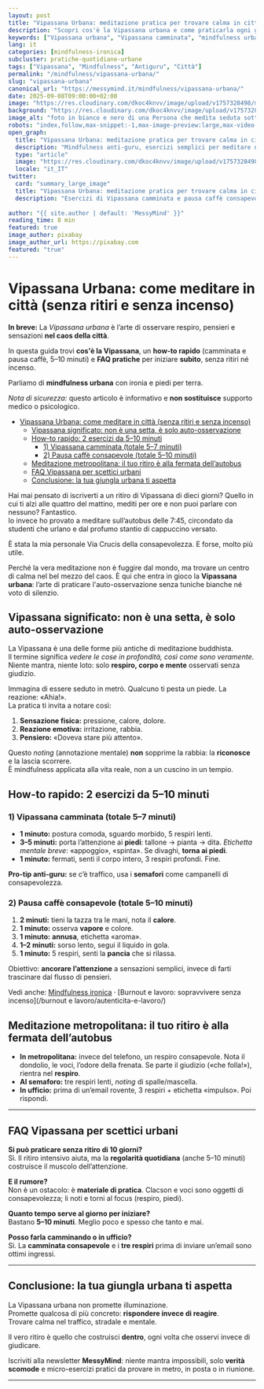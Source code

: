 ```yaml
---
layout: post
title: "Vipassana Urbana: meditazione pratica per trovare calma in città"
description: "Scopri cos'è la Vipassana urbana e come praticarla ogni giorno: camminata consapevole, pausa caffè e mindfulness anti-guru senza ritiri e senza incenso."
keywords: ["Vipassana urbana", "Vipassana camminata", "mindfulness urbana", "meditazione in città", "Vipassana significato"]
lang: it
categories: [mindfulness-ironica]
subcluster: pratiche-quotidiane-urbane
tags: ["Vipassana", "Mindfulness", "Antiguru", "Città"]
permalink: "/mindfulness/vipassana-urbana/"
slug: "vipassana-urbana"
canonical_url: "https://messymind.it/mindfulness/vipassana-urbana/"
date: 2025-09-08T09:00:00+02:00
image: "https://res.cloudinary.com/dkoc4knvv/image/upload/v1757328498/meditazione_yoga_1920_ojov4j.webp"
background: "https://res.cloudinary.com/dkoc4knvv/image/upload/v1757328498/meditazione_yoga_600_igow0o.webp"
image_alt: "foto in bianco e nero di una Persona che medita seduta sotto un palazzo vicino una fontana con dei palazzi intorno"
robots: "index,follow,max-snippet:-1,max-image-preview:large,max-video-preview:-1"
open_graph:
  title: "Vipassana Urbana: meditazione pratica per trovare calma in città"
  description: "Mindfulness anti-guru, esercizi semplici per meditare nel traffico, in ufficio e in metro."
  type: "article"
  image: "https://res.cloudinary.com/dkoc4knvv/image/upload/v1757328498/meditazione_yoga_600_igow0o.webp"
  locale: "it_IT"
twitter:
  card: "summary_large_image"
  title: "Vipassana Urbana: meditazione pratica per trovare calma in città"
  description: "Esercizi di Vipassana camminata e pausa caffè consapevole per la vita reale."
  
author: "{{ site.author | default: 'MessyMind' }}"
reading_time: 8 min
featured: true
image_author: pixabay 
image_author_url: https://pixabay.com
featured: "true"
---
```


# Vipassana Urbana: come meditare in città (senza ritiri e senza incenso)

**In breve:** La *Vipassana urbana* è l’arte di osservare respiro, pensieri e sensazioni **nel caos della città**.  

In questa guida trovi **cos'è la Vipassana**, un **how-to rapido** (camminata e pausa caffè, 5–10 minuti) e **FAQ pratiche** per iniziare **subito**, senza ritiri né incenso.  

Parliamo di **mindfulness urbana** con ironia e piedi per terra.

*Nota di sicurezza:* questo articolo è informativo e **non sostituisce** supporto medico o psicologico.

- [Vipassana Urbana: come meditare in città (senza ritiri e senza incenso)](#vipassana-urbana-come-meditare-in-città-senza-ritiri-e-senza-incenso)
  - [Vipassana significato: non è una setta, è solo auto-osservazione](#vipassana-significato-non-è-una-setta-è-solo-auto-osservazione)
  - [How-to rapido: 2 esercizi da 5–10 minuti](#how-to-rapido-2-esercizi-da-510-minuti)
    - [1) Vipassana camminata (totale 5–7 minuti)](#1-vipassana-camminata-totale-57-minuti)
    - [2) Pausa caffè consapevole (totale 5–10 minuti)](#2-pausa-caffè-consapevole-totale-510-minuti)
  - [Meditazione metropolitana: il tuo ritiro è alla fermata dell’autobus](#meditazione-metropolitana-il-tuo-ritiro-è-alla-fermata-dellautobus)
  - [FAQ Vipassana per scettici urbani](#faq-vipassana-per-scettici-urbani)
  - [Conclusione: la tua giungla urbana ti aspetta](#conclusione-la-tua-giungla-urbana-ti-aspetta)


Hai mai pensato di iscriverti a un ritiro di Vipassana di dieci giorni? Quello in cui ti alzi alle quattro del mattino, mediti per ore e non puoi parlare con nessuno? Fantastico.  
Io invece ho provato a meditare sull’autobus delle 7:45, circondato da studenti che urlano e dal profumo stantio di cappuccino versato. 

È stata la mia personale Via Crucis della consapevolezza. E forse, molto più utile.

Perché la vera meditazione non è fuggire dal mondo, ma trovare un centro di calma nel bel mezzo del caos. È qui che entra in gioco la **Vipassana urbana**: l’arte di praticare l'auto-osservazione senza tuniche bianche né voto di silenzio.

## Vipassana significato: non è una setta, è solo auto-osservazione

La Vipassana è una delle forme più antiche di meditazione buddhista.  
Il termine significa *vedere le cose in profondità, così come sono veramente*.  
Niente mantra, niente loto: solo **respiro, corpo e mente** osservati senza giudizio.

Immagina di essere seduto in metrò. Qualcuno ti pesta un piede. La reazione: «Ahia!».  
La pratica ti invita a notare così:

1. **Sensazione fisica:** pressione, calore, dolore.  
2. **Reazione emotiva:** irritazione, rabbia.  
3. **Pensiero:** «Doveva stare più attento».  

Questo *noting* (annotazione mentale) **non** sopprime la rabbia: la **riconosce** e la lascia scorrere.  
È mindfulness applicata alla vita reale, non a un cuscino in un tempio.


## How-to rapido: 2 esercizi da 5–10 minuti

### 1) Vipassana camminata (totale 5–7 minuti)
- **1 minuto:** postura comoda, sguardo morbido, 5 respiri lenti.  
- **3–5 minuti:** porta l’attenzione ai **piedi**: tallone → pianta → dita. *Etichetta mentale breve*: «appoggio», «spinta». Se divaghi, **torna ai piedi**.  
- **1 minuto:** fermati, senti il corpo intero, 3 respiri profondi. Fine.  

**Pro-tip anti-guru:** se c’è traffico, usa i **semafori** come campanelli di consapevolezza.

### 2) Pausa caffè consapevole (totale 5–10 minuti)
1. **2 minuti:** tieni la tazza tra le mani, nota il **calore**.  
2. **1 minuto:** osserva **vapore** e colore.  
3. **1 minuto:** **annusa**, etichetta «aroma».  
4. **1–2 minuti:** sorso lento, segui il liquido in gola.  
5. **1 minuto:** 5 respiri, senti la **pancia** che si rilassa.  

Obiettivo: **ancorare l’attenzione** a sensazioni semplici, invece di farti trascinare dal flusso di pensieri.

Vedi anche: [Mindfulness ironica](/mindfulness-ironica/) · [Burnout e lavoro: sopravvivere senza incenso](/burnout e lavoro/autenticita-e-lavoro/)

## Meditazione metropolitana: il tuo ritiro è alla fermata dell’autobus

- **In metropolitana:** invece del telefono, un respiro consapevole. Nota il dondolio, le voci, l’odore della frenata. Se parte il giudizio («che folla!»), rientra nel **respiro**.  
- **Al semaforo:** tre respiri lenti, *noting* di spalle/mascella.  
- **In ufficio:** prima di un’email rovente, 3 respiri + etichetta «impulso». Poi rispondi.  

---

## FAQ Vipassana per scettici urbani

**Si può praticare senza ritiro di 10 giorni?**  
Sì. Il ritiro intensivo aiuta, ma la **regolarità quotidiana** (anche 5–10 minuti) costruisce il muscolo dell’attenzione.

**E il rumore?**  
Non è un ostacolo: è **materiale di pratica**. Clacson e voci sono oggetti di consapevolezza; li noti e torni al focus (respiro, piedi).

**Quanto tempo serve al giorno per iniziare?**  
Bastano **5–10 minuti**. Meglio poco e spesso che tanto e mai.

**Posso farla camminando o in ufficio?**  
Sì. La **camminata consapevole** e i **tre respiri** prima di inviare un’email sono ottimi ingressi.

---

## Conclusione: la tua giungla urbana ti aspetta

La Vipassana urbana non promette illuminazione.  
Promette qualcosa di più concreto: **rispondere invece di reagire**.  
Trovare calma nel traffico, stradale e mentale.  

Il vero ritiro è quello che costruisci **dentro**, ogni volta che osservi invece di giudicare.

Iscriviti alla newsletter **MessyMind**: niente mantra impossibili, solo **verità scomode** e micro-esercizi pratici da provare in metro, in posta o in riunione.

---

<!-- FAQ Schema JSON-LD -->
<script type="application/ld+json">
{
  "@context": "https://schema.org",
  "@type": "FAQPage",
  "mainEntity": [
    {
      "@type": "Question",
      "name": "Si può praticare la Vipassana senza un ritiro di 10 giorni?",
      "acceptedAnswer": {
        "@type": "Answer",
        "text": "Sì. Il ritiro intensivo aiuta, ma la regolarità quotidiana anche di 5–10 minuti è sufficiente per iniziare a costruire consapevolezza."
      }
    },
    {
      "@type": "Question",
      "name": "Il rumore della città non è un ostacolo?",
      "acceptedAnswer": {
        "@type": "Answer",
        "text": "Il rumore diventa materiale di pratica: clacson e voci sono oggetti di consapevolezza. Li noti e torni al focus (respiro o sensazioni dei piedi)."
      }
    },
    {
      "@type": "Question",
      "name": "Quanto tempo serve ogni giorno per iniziare?",
      "acceptedAnswer": {
        "@type": "Answer",
        "text": "Bastano 5–10 minuti. Meglio poco e spesso che lunghe sessioni sporadiche."
      }
    },
    {
      "@type": "Question",
      "name": "Posso praticare Vipassana camminando o in ufficio?",
      "acceptedAnswer": {
        "@type": "Answer",
        "text": "Sì: la camminata consapevole e tre respiri prima di inviare un’email sono ottimi modi per portare Vipassana nella vita lavorativa quotidiana."
      }
    }
  ]
}
</script>

